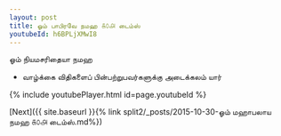 ```yaml
---
layout: post
title: ஓம் பாபிரவே நமஹ ௧௦௮ டைம்ஸ்
youtubeId: h6BPLjXMwI8
---
```

 
 
 ஓம் நியமசரிதையா நமஹ  
 
 -  வாழ்க்கை விதிகளைப் பின்பற்றுபவர்களுக்கு அடைக்கலம் யார் 
 
  
 
  
 
 
 
 
 
 


{% include youtubePlayer.html id=page.youtubeId %}
 
[Next]({{ site.baseurl }}{% link  split2/_posts/2015-10-30-ஓம் மஹாபலாய நமஹ ௧௦௮ டைம்ஸ்.md%})
 
